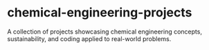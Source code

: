 # chemical-engineering-projects
A collection of projects showcasing chemical engineering concepts, sustainability, and coding applied to real-world problems.
